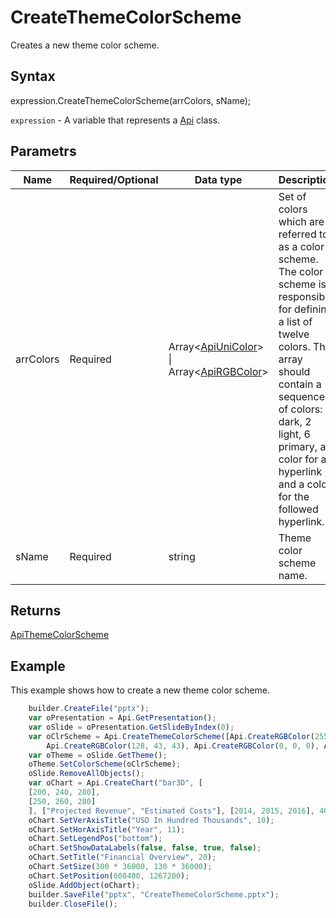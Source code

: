 # CreateThemeColorScheme

Creates a new theme color scheme.

## Syntax

expression.CreateThemeColorScheme(arrColors, sName);

`expression` - A variable that represents a [Api](../Api.md) class.

## Parametrs

| **Name** | **Required/Optional** | **Data type** | **Description** |
| ------------- | ------------- | ------------- | ------------- |
| arrColors | Required | Array<[ApiUniColor](../../ApiUniColor/ApiUniColor.md)> &#124; Array<[ApiRGBColor](../../ApiUniColor/ApiUniColor.md)> | Set of colors which are referred to as a color scheme. The color scheme is responsible for defining a list of twelve colors. The array should contain a sequence of colors: 2 dark, 2 light, 6 primary, a color for a hyperlink and a color for the followed hyperlink. |
| sName | Required | string | Theme color scheme name. |

## Returns

[ApiThemeColorScheme](../../ApiThemeColorScheme/ApiThemeColorScheme.md)

## Example

This example shows how to create a new theme color scheme.

```javascript
	builder.CreateFile("pptx");
	var oPresentation = Api.GetPresentation();
	var oSlide = oPresentation.GetSlideByIndex(0);
	var oClrScheme = Api.CreateThemeColorScheme([Api.CreateRGBColor(255, 111, 61), Api.CreateRGBColor(51, 51, 51), Api.CreateRGBColor(230, 179, 117), Api.CreateRGBColor(235, 235, 235), Api.CreateRGBColor(163, 21, 21), 
		Api.CreateRGBColor(128, 43, 43), Api.CreateRGBColor(0, 0, 0), Api.CreateRGBColor(128, 128, 128), Api.CreateRGBColor(176, 196, 222), Api.CreateRGBColor(65, 105, 225), Api.CreateRGBColor(255, 255, 255), Api.CreateRGBColor(255, 213, 191)], "New color scheme");
	var oTheme = oSlide.GetTheme();
	oTheme.SetColorScheme(oClrScheme);
	oSlide.RemoveAllObjects();
	var oChart = Api.CreateChart("bar3D", [
	[200, 240, 280],
	[250, 260, 280]
	], ["Projected Revenue", "Estimated Costs"], [2014, 2015, 2016], 4051300, 2347595, 24);
	oChart.SetVerAxisTitle("USD In Hundred Thousands", 10);
	oChart.SetHorAxisTitle("Year", 11);
	oChart.SetLegendPos("bottom");
	oChart.SetShowDataLabels(false, false, true, false);
	oChart.SetTitle("Financial Overview", 20);
	oChart.SetSize(300 * 36000, 130 * 36000);
	oChart.SetPosition(608400, 1267200);
	oSlide.AddObject(oChart);
	builder.SaveFile("pptx", "CreateThemeColorScheme.pptx");
	builder.CloseFile();
```